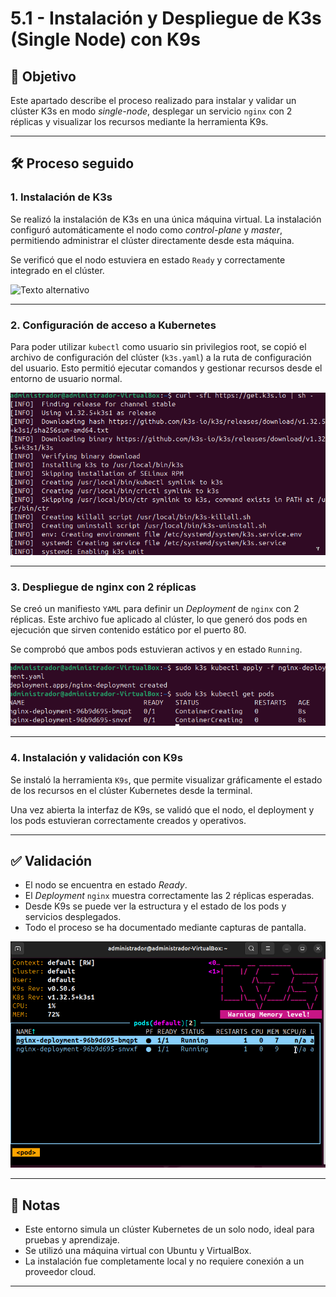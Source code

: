 # 5.1 - Instalación y Despliegue de K3s (Single Node) con K9s

## 📌 Objetivo

Este apartado describe el proceso realizado para instalar y validar un clúster K3s en modo *single-node*, desplegar un servicio `nginx` con 2 réplicas y visualizar los recursos mediante la herramienta K9s.

---

## 🛠️ Proceso seguido

### 1. Instalación de K3s

Se realizó la instalación de K3s en una única máquina virtual. La instalación configuró automáticamente el nodo como *control-plane* y *master*, permitiendo administrar el clúster directamente desde esta máquina.

Se verificó que el nodo estuviera en estado `Ready` y correctamente integrado en el clúster.

![Texto alternativo](assets/images/nombre-de-la-imagen.png)

---

### 2. Configuración de acceso a Kubernetes

Para poder utilizar `kubectl` como usuario sin privilegios root, se copió el archivo de configuración del clúster (`k3s.yaml`) a la ruta de configuración del usuario. Esto permitió ejecutar comandos y gestionar recursos desde el entorno de usuario normal.

![Texto alternativo](assets/images/instalacionK3s.png)

---

### 3. Despliegue de nginx con 2 réplicas

Se creó un manifiesto `YAML` para definir un *Deployment* de `nginx` con 2 réplicas. Este archivo fue aplicado al clúster, lo que generó dos pods en ejecución que sirven contenido estático por el puerto 80.

Se comprobó que ambos pods estuvieran activos y en estado `Running`.

![Texto alternativo](assets/images/deployNginx.png)

---

### 4. Instalación y validación con K9s

Se instaló la herramienta `K9s`, que permite visualizar gráficamente el estado de los recursos en el clúster Kubernetes desde la terminal. 

Una vez abierta la interfaz de K9s, se validó que el nodo, el deployment y los pods estuvieran correctamente creados y operativos.

---

## ✅ Validación

- El nodo se encuentra en estado *Ready*.
- El *Deployment* `nginx` muestra correctamente las 2 réplicas esperadas.
- Desde K9s se puede ver la estructura y el estado de los pods y servicios desplegados.
- Todo el proceso se ha documentado mediante capturas de pantalla.

![Texto alternativo](assets/images/nodosK9s.png)

---

## 📎 Notas

- Este entorno simula un clúster Kubernetes de un solo nodo, ideal para pruebas y aprendizaje.
- Se utilizó una máquina virtual con Ubuntu y VirtualBox.
- La instalación fue completamente local y no requiere conexión a un proveedor cloud.

---
